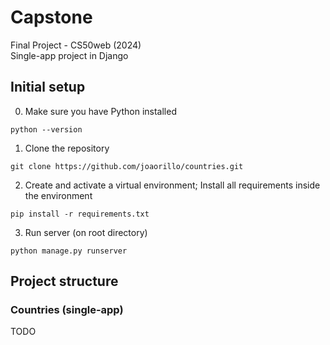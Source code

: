 # Capstone
Final Project - CS50web (2024)  
Single-app project in Django

## Initial setup

0) Make sure you have Python installed
```
python --version
```

1) Clone the repository
````
git clone https://github.com/joaorillo/countries.git
````

2) Create and activate a virtual environment; Install all requirements inside the environment
```
pip install -r requirements.txt
```

3) Run server (on root directory)
```
python manage.py runserver
```

## Project structure

### Countries (single-app)
TODO
